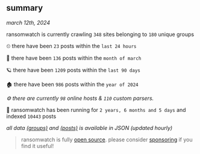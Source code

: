 
## summary
_march 12th, 2024_

ransomwatch is currently crawling `348` sites belonging to `180` unique groups

⏲ there have been `23` posts within the `last 24 hours`

🦈 there have been `136` posts within the `month of march`

🪐 there have been `1209` posts within the `last 90 days`

🏚 there have been `986` posts within the `year of 2024`

_⚙️ there are currently `98` online hosts & `110` custom parsers._

🦕 ransomwatch has been running for `2 years, 6 months and 5 days` and indexed `10443` posts

_all data  [(groups)](http://ransomwhat.telemetry.ltd/groups) and [(posts)](http://ransomwhat.telemetry.ltd/posts) is available in JSON (updated hourly)_

> ransomwatch is fully [open source](https://github.com/joshhighet/ransomwatch#ransomwatch--). please consider [sponsoring](https://github.com/sponsors/joshhighet) if you find it useful!
